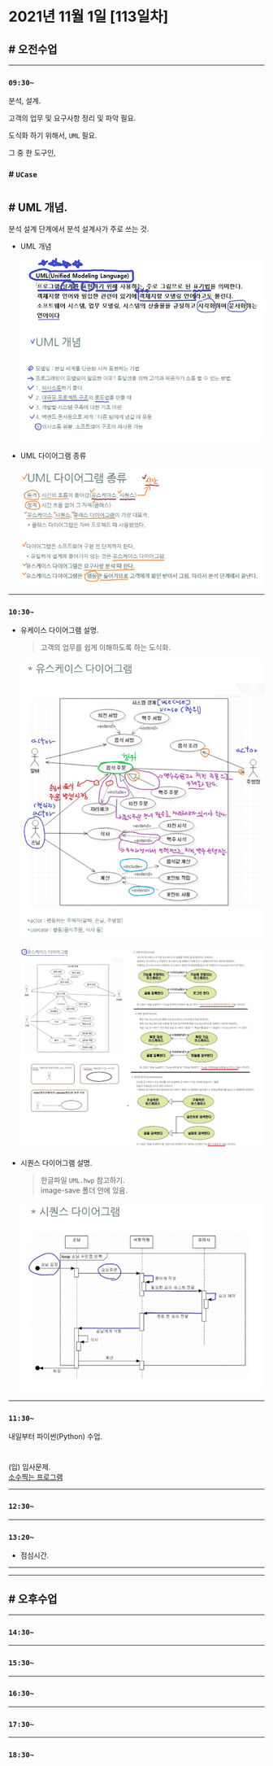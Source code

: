 # 2021년 11월 1일 [113일차]

## # 오전수업
----
### `09:30~`

분석, 설계.      

고객의 업무 및 요구사항 정리 및 파악 필요.     

도식화 하기 위해서,  `UML` 필요.    

그 중 한 도구인,     

### # `UCase`      

#

## # UML 개념.     

분석 설계 단계에서 분석 설계사가 주로 쓰는 것.     

- UML 개념  
 
  ![UML 개념](https://github.com/SungWoo0315/study-repository/blob/main/image-save/UML%20%EC%84%A4%EB%AA%85/UML_01%20-%20%EB%B3%B5%EC%82%AC%EB%B3%B8.jpg)  

- UML 다이어그램 종류  

  ![UML 다이어그램 종류](https://github.com/SungWoo0315/study-repository/blob/main/image-save/UML%20%EC%84%A4%EB%AA%85/UML_02%20-%20%EB%B3%B5%EC%82%AC%EB%B3%B8.jpg)  

----
### `10:30~`  

- 유케이스 다이어그램 설명.     
  > 고객의 업무를 쉽게 이해하도록 하는 도식화.    

  ![유케이스 다이어그램1](https://github.com/SungWoo0315/study-repository/blob/main/image-save/UML%20%EC%84%A4%EB%AA%85/UML_03%20-%20%EB%B3%B5%EC%82%AC%EB%B3%B8.jpg)  


  ![유케이스 다이어그램2](https://github.com/SungWoo0315/study-repository/blob/main/image-save/UML%20%EC%84%A4%EB%AA%85/UML_04%20-%20%EB%B3%B5%EC%82%AC%EB%B3%B8.jpg)  



- 시퀀스 다이어그램 설명.   
  > 한글파일 `UML.hwp` 참고하기.   
  > image-save 폴더 안에 있음.  

  ![시퀀스 다이어그램](https://github.com/SungWoo0315/study-repository/blob/main/image-save/UML%20%EC%84%A4%EB%AA%85/UML_05%20-%20%EB%B3%B5%EC%82%AC%EB%B3%B8.jpg)     

----
### `11:30~`

내일부터 파이썬(Python) 수업.    

#

(입) 입사문제.     
[소수찍는 프로그램](https://github.com/SungWoo0315/study-repository/blob/main/11/20211101.html)       









----
### `12:30~`








----
### `13:20~`

  - 점심시간.

---
---

## # 오후수업

---
### `14:30~`










---
### `15:30~`









----
### `16:30~`








----
### `17:30~`








----
### `18:30~`

